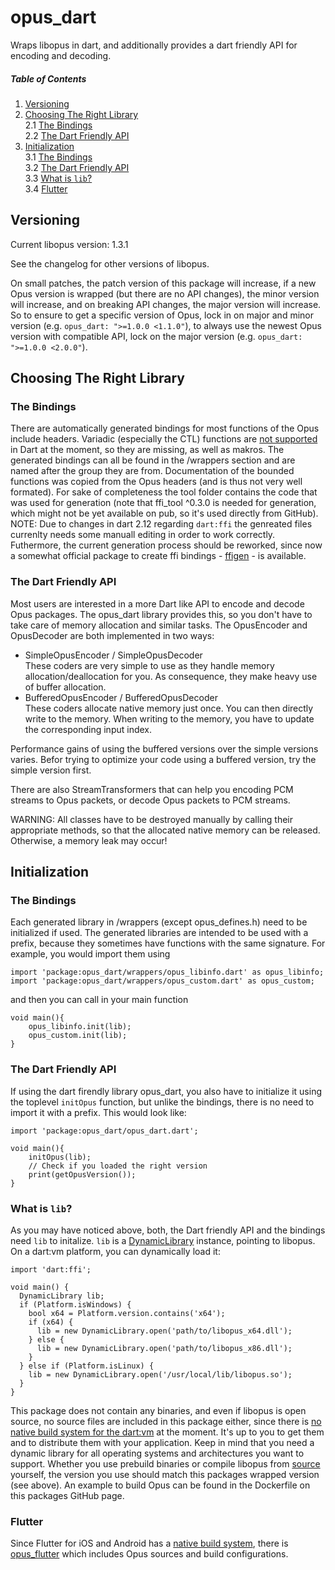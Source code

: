 
# opus_dart
Wraps libopus in dart, and additionally provides a dart friendly API for encoding and decoding.

<a name="toc"></a>
##### Table of Contents  
1. [Versioning](#versioning)  
2. [Choosing The Right Library](#choosing)<br>
    2.1 [The Bindings](#choosing_bindings)<br>
    2.2 [The Dart Friendly API](#choosing_firendly)<br>
3. [Initialization](#init)<br>
    3.1 [The Bindings](#init_bindings)<br>
    3.2 [The Dart Friendly API](#init_friendly)<br>
    3.3 [What is `lib`?](#init_lib)<br>
    3.4 [Flutter](#init_flutter)<br>

<a name="versioning"></a>
## Versioning
Current libopus version: 1.3.1

See the changelog for other versions of libopus.

On small patches, the patch version of this package will increase, if a new Opus version is wrapped (but there are no API changes), the minor version will increase, and on breaking API changes, the major version will increase. So to ensure to get a specific version of Opus, lock in on major and minor version (e.g. `opus_dart: ">=1.0.0 <1.1.0"`), to always use the newest Opus version with compatible API, lock on the major version (e.g. `opus_dart: ">=1.0.0 <2.0.0"`). 

<a name="choosing"></a>
## Choosing The Right Library
<a name="choosing_bindings"></a>
### The Bindings
There are automatically generated bindings for most functions of the Opus include headers.
Variadic (especially the CTL) functions are [not supported](https://github.com/dart-lang/sdk/issues/38578) in Dart at the moment,
so they are missing, as well as makros.
The generated bindings can all be found in the /wrappers section and are named after the group they are from.
Documentation of the bounded functions was copied from the Opus headers (and is thus not very well formated).
For sake of completeness the tool folder contains the code that was used for generation (note that ffi_tool ^0.3.0 is needed for generation, which might not be yet available on pub, so it's used directly from GitHub).
NOTE: Due to changes in dart 2.12 regarding `dart:ffi` the genreated files currenlty needs some manuall editing in order to work correctly. Futhermore, the current generation process should be reworked, since now a somewhat official package to create ffi bindings - [ffigen](https://pub.dev/packages/ffigen) - is available.

<a name="choosing_firendly"></a>
### The Dart Friendly API
Most users are interested in a more Dart like API to encode and decode Opus packages.
The opus_dart library provides this, so you don't have to take care of memory allocation and
similar tasks. The OpusEncoder and OpusDecoder are both implemented in two ways:
* SimpleOpusEncoder / SimpleOpusDecoder <br>
  These coders are very simple to use as they handle memory allocation/deallocation for you.
  As consequence, they make heavy use of buffer allocation.
* BufferedOpusEncoder / BufferedOpusDecoder <br>
  These coders allocate native memory just once. You can then directly write to the memory.
  When writing to the memory, you have to update the corresponding input index.

Performance gains of using the buffered versions over the simple versions varies.
Befor trying to optimize your code using a buffered version, try the simple version first.

There are also StreamTransformers that can help you encoding PCM streams to Opus packets,
or decode Opus packets to PCM streams.

WARNING: All classes have to be destroyed manually by calling their appropriate methods,
so that the allocated native memory can be released. Otherwise, a memory leak may occur!


<a name="init"></a>
## Initialization
<a name="init_bindings"></a>
### The Bindings
Each generated library in /wrappers (except opus_defines.h) need to be initialized if used.
The generated libraries are intended to be used with a prefix, because they sometimes have
functions with the same signature. For example, you would import them using
```
import 'package:opus_dart/wrappers/opus_libinfo.dart' as opus_libinfo;
import 'package:opus_dart/wrappers/opus_custom.dart' as opus_custom;
```
and then you can call in your main function
```
void main(){
    opus_libinfo.init(lib);
    opus_custom.init(lib);
}
```

<a name="init_friendly"></a>
### The Dart Friendly API
If using the dart firendly library opus_dart, you also have to initialize it using the toplevel `initOpus` function,
but unlike the bindings, there is no need to import it with a prefix. This would look like:
```
import 'package:opus_dart/opus_dart.dart';

void main(){
    initOpus(lib);
    // Check if you loaded the right version
    print(getOpusVersion());
}
```

<a name="init_lib"></a>
### What is `lib`?
As you may have noticed above, both, the Dart friendly API and the bindings need `lib` to initalize.
`lib` is a [DynamicLibrary](https://api.dart.dev/stable/2.7.0/dart-ffi/DynamicLibrary-class.html) instance, pointing to libopus.
On a dart:vm platform, you can dynamically load it:
```
import 'dart:ffi';

void main() {
  DynamicLibrary lib;
  if (Platform.isWindows) {
    bool x64 = Platform.version.contains('x64');
    if (x64) {
      lib = new DynamicLibrary.open('path/to/libopus_x64.dll');
    } else {
      lib = new DynamicLibrary.open('path/to/libopus_x86.dll');
    }
  } else if (Platform.isLinux) {
    lib = new DynamicLibrary.open('/usr/local/lib/libopus.so');
  }
}
```
This package does not contain any binaries, and even if libopus is open source, no source files are included in this package either,
since there is [no native build system for the dart:vm](https://github.com/dart-lang/sdk/issues/36712) at the moment.
It's up to you to get them and to distribute them with your application.
Keep in mind that you need a dynamic library for all operating systems and architectures you want to support.
Whether you use prebuild binaries or compile libopus from [source](https://github.com/xiph/opus/) yourself, the version you use should match this packages wrapped version (see above). An example to build Opus can be found in the Dockerfile on this packages GitHub page.

<a name="init_flutter"></a>
### Flutter
Since Flutter for iOS and Android has a [native build system](https://github.com/dart-lang/sdk/issues/36712), there is [opus_flutter](https://pub.dev/packages/opus_flutter) which includes Opus sources and build configurations.